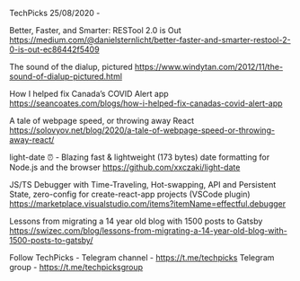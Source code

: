 TechPicks 25/08/2020 -

Better, Faster, and Smarter: RESTool 2.0 is Out
https://medium.com/@danielsternlicht/better-faster-and-smarter-restool-2-0-is-out-ec86442f5409

The sound of the dialup, pictured
https://www.windytan.com/2012/11/the-sound-of-dialup-pictured.html

How I helped fix Canadaʼs COVID Alert app
https://seancoates.com/blogs/how-i-helped-fix-canadas-covid-alert-app

A tale of webpage speed, or throwing away React
https://solovyov.net/blog/2020/a-tale-of-webpage-speed-or-throwing-away-react/

light-date ⏰ - Blazing fast & lightweight (173 bytes) date formatting for Node.js and the browser
https://github.com/xxczaki/light-date

JS/TS Debugger with Time-Traveling, Hot-swapping, API and Persistent State, zero-config for create-react-app projects (VSCode plugin)
https://marketplace.visualstudio.com/items?itemName=effectful.debugger

Lessons from migrating a 14 year old blog with 1500 posts to Gatsby
https://swizec.com/blog/lessons-from-migrating-a-14-year-old-blog-with-1500-posts-to-gatsby/

Follow TechPicks -
Telegram channel - https://t.me/techpicks
Telegram group - https://t.me/techpicksgroup